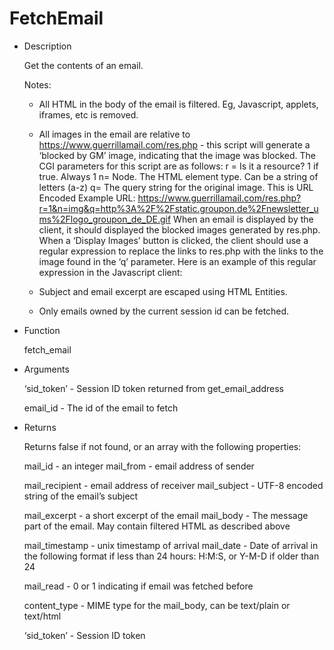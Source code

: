 FetchEmail
==========

-	Description

	Get the contents of an email.

	Notes:

	-	All HTML in the body of the email is filtered. Eg, Javascript, applets, iframes, etc is removed.

	-	All images in the email are relative to https://www.guerrillamail.com/res.php - this script will generate a ‘blocked by GM’ image, indicating that the image was blocked. The CGI parameters for this script are as follows: r = Is it a resource? 1 if true. Always 1 n= Node. The HTML element type. Can be a string of letters (a-z) q= The query string for the original image. This is URL Encoded Example URL: https://www.guerrillamail.com/res.php?r=1&n=img&q=http%3A%2F%2Fstatic.groupon.de%2Fnewsletter_ums%2Flogo_groupon_de_DE.gif When an email is displayed by the client, it should displayed the blocked images generated by res.php. When a ‘Display Images’ button is clicked, the client should use a regular expression to replace the links to res.php with the links to the image found in the ‘q’ parameter. Here is an example of this regular expression in the Javascript client:

	-	Subject and email excerpt are escaped using HTML Entities.

	-	Only emails owned by the current session id can be fetched.

-	Function

	fetch_email

-	Arguments

	‘sid_token’ - Session ID token returned from get_email_address

	email_id - The id of the email to fetch

-	Returns

	Returns false if not found, or an array with the following properties:

	mail_id - an integer mail_from - email address of sender

	mail_recipient - email address of receiver mail_subject - UTF-8 encoded string of the email’s subject

	mail_excerpt - a short excerpt of the email mail_body - The message part of the email. May contain filtered HTML as described above

	mail_timestamp - unix timestamp of arrival mail_date - Date of arrival in the following format if less than 24 hours: H:M:S, or Y-M-D if older than 24

	mail_read - 0 or 1 indicating if email was fetched before

	content_type - MIME type for the mail_body, can be text/plain or text/html

	‘sid_token’ - Session ID token
